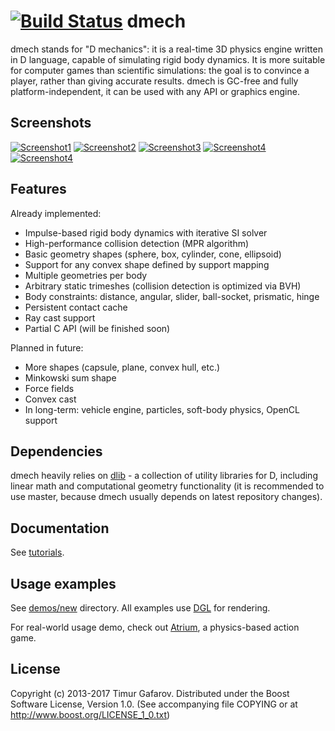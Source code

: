 [![Build Status](https://travis-ci.org/gecko0307/dmech.svg?branch=master)](https://travis-ci.org/gecko0307/dmech)
dmech
=====
dmech stands for "D mechanics": it is a real-time 3D physics engine written in D language, capable of simulating rigid body dynamics. It is more suitable for computer games than scientific simulations: the goal is to convince a player, rather than giving accurate results. dmech is GC-free and fully platform-independent, it can be used with any API or graphics engine.

Screenshots
-----------
[![Screenshot1](/images/screenshot1_thumb.jpg)](/images/screenshot1.jpg)
[![Screenshot2](/images/screenshot2_thumb.jpg)](/images/screenshot2.jpg)
[![Screenshot3](/images/screenshot3_thumb.jpg)](/images/screenshot3.jpg)
[![Screenshot4](/images/screenshot4_thumb.jpg)](/images/screenshot4.jpg)
[![Screenshot4](/images/screenshot5_thumb.jpg)](/images/screenshot5.jpg)

Features
--------
Already implemented:
* Impulse-based rigid body dynamics with iterative SI solver
* High-performance collision detection (MPR algorithm)
* Basic geometry shapes (sphere, box, cylinder, cone, ellipsoid)
* Support for any convex shape defined by support mapping
* Multiple geometries per body
* Arbitrary static trimeshes (collision detection is optimized via BVH)
* Body constraints: distance, angular, slider, ball-socket, prismatic, hinge
* Persistent contact cache
* Ray cast support
* Partial C API (will be finished soon)

Planned in future:
* More shapes (capsule, plane, convex hull, etc.)
* Minkowski sum shape
* Force fields
* Convex cast
* In long-term: vehicle engine, particles, soft-body physics, OpenCL support

Dependencies
------------
dmech heavily relies on [dlib](http://github.com/gecko0307/dlib) - a collection of utility libraries for D, including linear math and computational geometry functionality (it is recommended to use master, because dmech usually depends on latest repository changes).

Documentation
-------------
See [tutorials](/tutorials).

Usage examples
--------------
See [demos/new](/demos/new) directory. All examples use [DGL](http://github.com/gecko0307/dgl) for rendering.

For real-world usage demo, check out [Atrium](http://github.com/gecko0307/atrium), a physics-based action game.

License
-------
Copyright (c) 2013-2017 Timur Gafarov.
Distributed under the Boost Software License, Version 1.0. (See accompanying file COPYING or at http://www.boost.org/LICENSE_1_0.txt)


